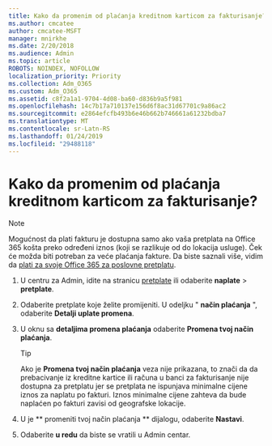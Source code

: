 ```yaml
---
title: Kako da promenim od plaćanja kreditnom karticom za fakturisanje?
ms.author: cmcatee
author: cmcatee-MSFT
manager: mnirkhe
ms.date: 2/20/2018
ms.audience: Admin
ms.topic: article
ROBOTS: NOINDEX, NOFOLLOW
localization_priority: Priority
ms.collection: Adm_O365
ms.custom: Adm_O365
ms.assetid: c8f2a1a1-9704-4d08-ba60-d836b9a5f981
ms.openlocfilehash: 14c7b17a710137e156d6f8ac31d67701c9a86ac2
ms.sourcegitcommit: e2864efcfb493b6e46b662b746661a61232bdba7
ms.translationtype: MT
ms.contentlocale: sr-Latn-RS
ms.lasthandoff: 01/24/2019
ms.locfileid: "29488118"
---
```

# <a name="how-do-i-change-from-credit-card-payments-to-invoice"></a>Kako da promenim od plaćanja kreditnom karticom za fakturisanje?

> [!NOTE]
> Mogućnost da plati fakturu je dostupna samo ako vaša pretplata na Office 365 košta preko određeni iznos (koji se razlikuje od do lokacija usluge). Ček će možda biti potreban za veće plaćanja fakture. Da biste saznali više, vidim da [plati za svoje Office 365 za poslovne pretplatu](https://support.office.com/article/734f4aab-df2d-4e9b-8cb1-691910bde216). 
  
1. U centru za Admin, idite na stranicu [pretplate](https://go.microsoft.com/fwlink/p/?linkid=842054) ili odaberite **naplate** \> **pretplate**.
    
2. Odaberite pretplate koje želite promijeniti. U odeljku " **način plaćanja** ", odaberite **Detalji uplate promena**.
    
3. U oknu sa **detaljima promena plaćanja** odaberite **Promena tvoj način plaćanja**.
    
    > [!TIP]
    > Ako je **Promena tvoj način plaćanja** veza nije prikazana, to znači da da prebacivanje iz kreditne kartice ili računa u banci za fakturisanje nije dostupna za pretplatu jer se pretplata ne ispunjava minimalne cijene iznos za naplatu po fakturi. Iznos minimalne cijene zahteva da bude naplaćen po fakturi zavisi od geografske lokacije. 
  
4. U je ** promeniti tvoj način plaćanja ** dijalogu, odaberite **Nastavi**.
    
5. Odaberite **u redu** da biste se vratili u Admin centar. 
    

